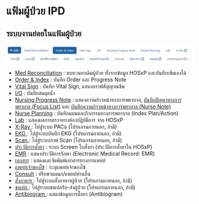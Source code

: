 # แฟ้มผู้ป่วย IPD

## ระบบงานย่อยในแฟ้มผู้ป่วย
![IPD Order Tab](images/ipd-main-tab.webp)
* [Med Reconciliation](med-reconciliation.md) : ทบทวนยาเดิมผู้ป่วย ทั้งจากข้อมูล HOSxP และบันทึกเพิ่มเองได้
* [Order & Index](order.md) : บันทึก Order และ Progress Note
* [Vital Sign](../shared/vital-sign.md) : บันทึก Vital Sign, แสดงกราฟสัญญาณชีพ
* [I/O](../shared/io.md) : บันทึกสมดุลน้ำ
* [Nursing Progress Note](../shared/focus-note.md) : แสดงความก้าวหน้าทางการพยาบาล, [บันทึกปัญหาทางการพยาบาล (Focus List)](../shared/focus-list.md) และ [บันทึกความก้าวหน้าทางการพยาบาล (Nurse Note)](..shared/focus-note.md)
* [Nurse Planning](../shared/index-plan.md) : บันทึกแผนและกิจกรรมทางการพยาบาล (Index Plan/Action)
* [Lab](../shared/lab.md) : แสดงผลการตรวจทางห้องปฏิบัติการ จาก HOSxP
* [X-Ray <i class="fa fa-external-link"></i>](../shared/out-source.md) : ไปสู่ระบบ PACs (โปรแกรมภายนอก, ถ้ามี)
* [EKG <i class="fa fa-external-link"></i>](../shared/out-source.md) : ไปสู่ระบบบันทึก EKG (โปรแกรมภายนอก, ถ้ามี)
* [Scan <i class="fa fa-external-link"></i>](../shared/out-source.md) : ไปสู่ระบบภาพ Scan (โปรแกรมภายนอก, ถ้ามี)
* [ประวัติการสั่งยา](../shared/prescription-screen.md) : ระบบ Screen ใบสั่งยา (ประวัติการสั่งยาใน HOSxP)
* [EMR](../shared/emr.md) : แสดงประวัติการรักษา (Electronic Medical Record: EMR)
* [เอกสาร](document.md) : แสดงและจัดพิมพ์เอกสารทางการแพทย์
* [แพทย์เจ้าของไข้](doctor-in-charge.md) : ระบุแพทย์เจ้าของไข้
* [Consult](consult.md) : ปรึกษาแผนก/แพทย์ท่านอื่น
* [สั่งอาหาร <i class="fa fa-external-link"></i>](../shared/out-source.md) : ไปสู่ระบบสั่งอาหารผู้ป่วย (โปรแกรมภายนอก, ถ้ามี)
* [ขอเปล <i class="fa fa-external-link"></i>](../shared/out-source.md) : ไปสู่ระบบขอเปลรับ-ส่งผู้ป่วย (โปรแกรมภายนอก, ถ้ามี)
* [Antibiogram <i class="fa fa-file-pdf-o"></i>](../shared/antibiogram.md) : แสดงข้อมูลการดื้อยา (Antibiogram)